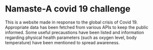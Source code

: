 # Namaste-A covid 19 challenge
This is a website made in response to the global crisis of Covid 19. Appropriate data has been fetched from various APIs to keep the public informed.
Some useful precaustions have been listed and information regarding physical health parameters (such as oxygen level, body temperature) have been mentioned to spread awareness.

